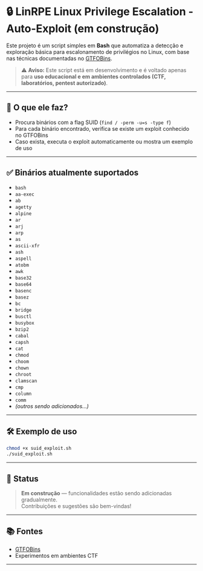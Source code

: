 # 🔒 LinRPE Linux Privilege Escalation - Auto-Exploit (em construção)

Este projeto é um script simples em **Bash** que automatiza a detecção e exploração básica para escalonamento de privilégios no Linux, com base nas técnicas documentadas no [GTFOBins](https://gtfobins.github.io/).

> ⚠️ **Aviso:** Este script está em desenvolvimento e é voltado apenas para **uso educacional e em ambientes controlados (CTF, laboratórios, pentest autorizado)**.

---

## 📌 O que ele faz?

- Procura binários com a flag SUID (`find / -perm -u=s -type f`)
- Para cada binário encontrado, verifica se existe um exploit conhecido no GTFOBins
- Caso exista, executa o exploit automaticamente ou mostra um exemplo de uso

---

## ✅ Binários atualmente suportados

- `bash`
- `aa-exec`
- `ab`
- `agetty`
- `alpine`
- `ar`
- `arj`
- `arp`
- `as`
- `ascii-xfr`
- `ash`
- `aspell`
- `atobm`
- `awk`
- `base32`
- `base64`
- `basenc`
- `basez`
- `bc`
- `bridge`
- `busctl`
- `busybox`
- `bzip2`
- `cabal`
- `capsh`
- `cat`
- `chmod`
- `choom`
- `chown`
- `chroot`
- `clamscan`
- `cmp`
- `column`
- `comm`
- *(outros sendo adicionados...)*

---

## 🛠️ Exemplo de uso

```bash
chmod +x suid_exploit.sh
./suid_exploit.sh
```

---

## 📅 Status

>  **Em construção** — funcionalidades estão sendo adicionadas gradualmente.  
> Contribuições e sugestões são bem-vindas!

---

## 📚 Fontes

- [GTFOBins](https://gtfobins.github.io/)
- Experimentos em ambientes CTF

---

